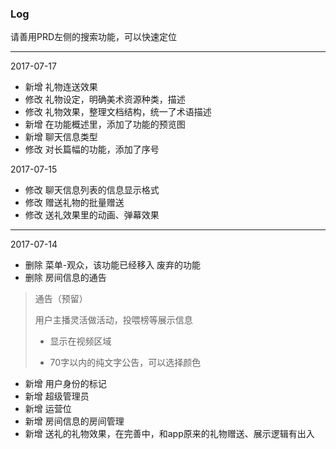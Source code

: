 ### Log
请善用PRD左侧的搜索功能，可以快速定位

---

2017-07-17

* 新增 礼物连送效果
* 修改 礼物设定，明确美术资源种类，描述
* 修改 礼物效果，整理文档结构，统一了术语描述
* 新增 在功能概述里，添加了功能的预览图
* 新增 聊天信息类型
* 修改 对长篇幅的功能，添加了序号

2017-07-15

* 修改 聊天信息列表的信息显示格式
* 修改 赠送礼物的批量赠送
* 修改 送礼效果里的动画、弹幕效果

---

2017-07-14

* 删除 菜单-观众，该功能已经移入 废弃的功能
* 删除 房间信息的通告

> 通告（预留）
> 
> 用户主播灵活做活动，投喂榜等展示信息
> 
> * 显示在视频区域
> 
> * 70字以内的纯文字公告，可以选择颜色

* 新增 用户身份的标记
* 新增 超级管理员
* 新增 运营位
* 新增 房间信息的房间管理
* 新增 送礼的礼物效果，在完善中，和app原来的礼物赠送、展示逻辑有出入
